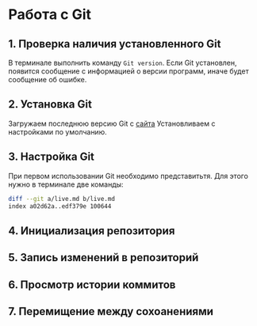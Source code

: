 # Работа с Git 
## 1. Проверка наличия установленного Git
В терминале выполнить команду `Git version`. Если Git установлен, появится сообщение с информацией о версии программ, иначе будет сообщение об ошибке.
## 2. Установка Git 
Загружаем последнюю версию Git с [сайта](https://git-scm.com/) Установливаем с настройками по умолчанию.
## 3. Настройка Git 
При первом использовании Git необходимо представитьтя. Для этого нужно в терминале две команды: 
```Bash
diff --git a/live.md b/live.md
index a02d62a..edf379e 100644
```
## 4. Инициализация репозитория
## 5. Запись изменений в репозиторий
## 6. Просмотр истории коммитов
## 7. Перемищение между сохоанениями 